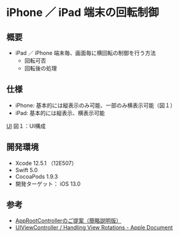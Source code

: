 # iPhone ／ iPad 端末の回転制御

## 概要
- iPad ／ iPhone 端末毎、画面毎に横回転の制御を行う方法
  - 回転可否
  - 回転後の処理

## 仕様
- iPhone: 基本的には縦表示のみ可能、一部のみ横表示可能（図１）
- iPad: 基本的には縦表示、横表示可能
  
[UI](README_Image/rotation_ui.png)
図１：UI構成

## 開発環境
- Xcode 12.5.1 （12E507）
- Swift 5.0
- CocoaPods 1.9.3
- 開発ターゲット： iOS 13.0

## 参考
- [AppRootControllerのご提案（簡略説明版）](https://speakerdeck.com/yimajo/approotcontrollerfalsegoti-an-jian-lue-shuo-ming-ban?slide=4)
- [UIViewController / Handling View Rotations - Apple Document](https://developer.apple.com/documentation/uikit/uiviewcontroller?language=objc)